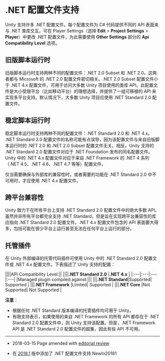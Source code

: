 # .NET 配置文件支持

Unity 支持许多 .NET 配置文件。每个配置文件为 C# 代码提供不同的 API 表面来与 .NET 类库交互。可在 Player Settings（选择 __Edit__ > __Project Settings__ > __Player__）中更改 .NET 配置文件，为此需要使用 __Other Settings__ 部分的 __Api Compatibility Level__ 选项。

## 旧版脚本运行时

旧版脚本运行时支持两种不同的配置文件：.NET 2.0 Subset 和 .NET 2.0。这两者都与 Microsoft 的 .NET 2.0 配置文件密切相关。.NET 2.0 Subset 配置文件小于 .NET 4.x 配置文件，可用于访问大多数 Unity 项目使用的类库 API。此配置文件是大小受限平台（比如移动平台）的理想选择，并提供了一组可移植的 API 来实现多平台支持。默认情况下，大多数 Unity 项目应使用 .NET Standard 2.0 配置文件。

## 稳定脚本运行时

稳定脚本运行时支持两种不同的配置文件：.NET Standard 2.0 和 .NET 4.x。
.NET Standard 2.0 配置文件的名称可能有点误导，因为该配置文件与来自旧版脚本运行时的 .NET 2.0 和 .NET 2.0 Subset 配置文件无关。相反，Unity 支持的 .NET Standard 2.0 配置文件对应于 .NET Foundation 发布的同名配置文件。Unity 中的 .NET 4.x 配置文件对应于来自 .NET Framework 的 .NET 4 系列（.NET 4.5、.NET 4.6、.NET 4.7 等等）配置文件。

仅当需要确保与外部库的兼容性时，或者需要的功能在 .NET Standard 2.0 中不可用时，才应使用 .NET 4.x 配置文件。

## 跨平台兼容性

Unity 致力于在所有平台上支持 .NET Standard 2.0 配置文件中的绝大多数 API。虽然并非所有平台都完全支持 .NET Standard，但是旨在实现跨平台兼容性的库应指向 .NET Standard 2.0 配置文件。.NET 4.x 配置文件包含的 API 表面要大得多，包括可能在很少平台上运行甚至无法在任何平台上运行的部分。

## 托管插件
在 Unity 外部编译的托管代码插件可使用 Unity 中的 .NET Standard 2.0 配置文件或 .NET 4.x 配置文件。下表描述了 Unity 支持的配置：


||||API Compatibility Level:||
||||**.NET Standard 2.0** |**.NET 4.x** |
|:---|:---|:---|:---|
|Managed plugin compiled against:|||
|||__.NET Standard__|Supported| Supported |
|||__.NET Framework__ |Limited| Supported |
|||__.NET Core__ |Not Supported| Not Supported |

**注意**：

* 根据任何 .NET Standard 版本编译的托管插件均可用于 Unity。
* 有限支持表示，如果使用的来自 .NET Framework 的所有 API 都存在于 .NET Standard 2.0 配置文件中，则 Unity 支持该配置。但是，.NET Framework API 是 .NET Standard 2.0 配置文件的超集，因此有些 API 不可用。

---

* <span class="page-edit">2018-03-15  Page amended with [editorial review](DocumentationEditorialReview.html)
</span>

* <span class="page-history">在 [2018.1](https://docs.unity3d.com/2018.1/Documentation/Manual/30_search.html?q=newin20181) 版中添加了 .NET 配置文件支持 <span class="search-words">NewIn20181</span></span>
